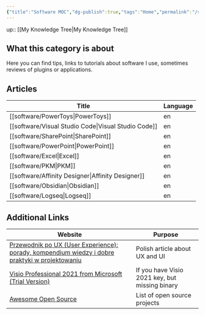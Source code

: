 ```yaml
---
{"title":"Software MOC","dg-publish":true,"tags":"Home","permalink":"/software/software/","dgPassFrontmatter":true}
---
```


up:: [[My Knowledge Tree\|My Knowledge Tree]]

## What this category is about

Here you can find tips, links to tutorials about software I use, sometimes reviews of plugins or applications.

## Articles

| Title                                                  | Language |
| ------------------------------------------------------ | -------- |
| [[software/PowerToys\|PowerToys]]                   | en       |
| [[software/Visual Studio Code\|Visual Studio Code]] | en       |
| [[software/SharePoint\|SharePoint]]                 | en       |
| [[software/PowerPoint\|PowerPoint]]                 | en       |
| [[software/Excel\|Excel]]                           | en       |
| [[software/PKM\|PKM]]                               | en       |
| [[software/Affinity Designer\|Affinity Designer]]   | en       |
| [[software/Obsidian\|Obsidian]]                     | en       |
| [[software/Logseq\|Logseq]]                         | en       |


## Additional Links

| Website                                                                                                                                                                                | Purpose                                        |
| -------------------------------------------------------------------------------------------------------------------------------------------------------------------------------------- | ---------------------------------------------- |
| [Przewodnik po UX (User Experience): porady, kompendium wiedzy i dobre praktyki w projektowaniu](https://cyrekdigital.com/pl/blog/ux-porady-i-dobre-praktyki-w-projektowaniu/)         | Polish article about UX and UI                 |
| [Visio Professional 2021 from Microsoft (Trial Version)](https://hernandonewstoday.com/download-visio-professional-2021-from-microsoft-trial-version/) | If you have Visio 2021 key, but missing binary |
| [Awesome Open Source](https://awesomeopensource.com/)                                                                                                                                  | List of open source projects                   |
 

